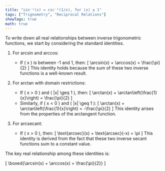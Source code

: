 ```yaml
---
title: "sin⁻¹(x) = csc⁻¹(1/x), for |x| ≥ 1"
tags: ["Trignometry", "Reciprocal Relations"]
showTags: true
math: true
---
```




To write down all real relationships between inverse trigonometric functions, we start by considering the standard identities. 

1. For arcsin and arccos:
   - If \( x \) is between -1 and 1, then:
     \[
     \arcsin(x) + \arccos(x) = \frac{\pi}{2}
     \]
   This identity holds because the sum of these two inverse functions is a well-known result.

2. For arctan with domain restrictions:
   - If \( x > 0 \) and \( |x| \geq 1 \), then:
     \[
     \arctan(x) + \arctan\left(\frac{1}{x}\right) = \frac{\pi}{2}
     \]
   - Similarly, if \( x < 0 \) and \( |x| \geq 1 \):
     \[
     \arctan(x) + \arctan\left(\frac{1}{x}\right) = -\frac{\pi}{2}
     \]
   This identity arises from the properties of the arctangent function.

3. For arcsecant:
   - If \( x > 0 \), then:
     \[
     \text{arcsec}(x) + \text{arcsec}(-x) = \pi
     \]
   This identity is derived from the fact that these two inverse secant functions sum to a constant value.

The key real relationship among these identities is:

\[
\boxed{\arcsin(x) + \arccos(x) = \frac{\pi}{2}}
\]
